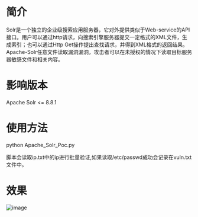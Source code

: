 # 简介

Solr是一个独立的企业级搜索应用服务器，它对外提供类似于Web-service的API接口。用户可以通过http请求，向搜索引擎服务器提交一定格式的XML文件，生成索引；也可以通过Http Get操作提出查找请求，并得到XML格式的返回结果。
Apache-Solr任意文件读取漏洞漏洞，攻击者可以在未授权的情况下读取目标服务器敏感文件和相关内容。

# 影响版本

Apache Solr <= 8.8.1

# 使用方法
python Apache_Solr_Poc.py

脚本会读取ip.txt中的ip进行批量验证,如果读取/etc/passwd成功会记录在vuln.txt文件中。

# 效果
![image](https://user-images.githubusercontent.com/18067503/111721194-5d80df00-889a-11eb-8175-e10c4705cefe.png)
